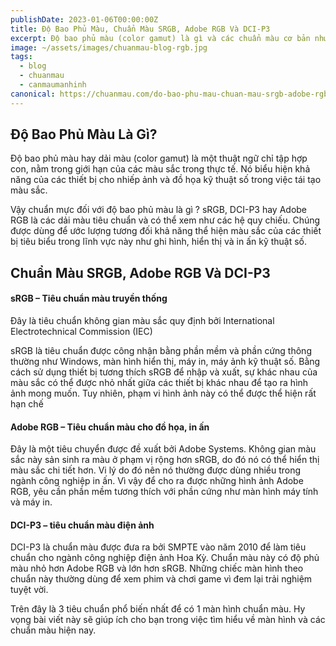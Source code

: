 ```yaml
---
publishDate: 2023-01-06T00:00:00Z
title: Độ Bao Phủ Màu, Chuẩn Màu SRGB, Adobe RGB Và DCI-P3
excerpt: Độ bao phủ màu (color gamut) là gì và các chuẩn màu cơ bản như sRGB, Adobe RGB và DCI-P3.
image: ~/assets/images/chuanmau-blog-rgb.jpg
tags:
  - blog
  - chuanmau
  - canmaumanhinh
canonical: https://chuanmau.com/do-bao-phu-mau-chuan-mau-srgb-adobe-rgb-va-dci-p3
---
```


## Độ Bao Phủ Màu Là Gì?

Độ bao phủ màu hay dải màu (color gamut) là một thuật ngữ chỉ tập hợp con, nằm trong giới hạn của các màu sắc trong thực tế. Nó biểu hiện khả năng của các thiết bị cho nhiếp ảnh và đồ họa kỹ thuật số trong việc tái tạo màu sắc.

Vậy chuẩn mực đối với độ bao phủ màu là gì ? sRGB, DCI-P3 hay Adobe RGB là các dải màu tiêu chuẩn và có thể xem như các hệ quy chiếu. Chúng được dùng để ước lượng tương đối khả năng thể hiện màu sắc của các thiết bị tiêu biểu trong lĩnh vực này như ghi hình, hiển thị và in ấn kỹ thuật số.

## Chuẩn Màu SRGB, Adobe RGB Và DCI-P3
#### sRGB – Tiêu chuẩn màu truyền thống

Đây là tiêu chuẩn không gian màu sắc quy định bởi International Electrotechnical Commission (IEC)

sRGB là tiêu chuẩn được công nhận bằng phần mềm và phần cứng thông thường như Windows, màn hình hiển thị, máy in, máy ảnh kỹ thuật số. Bằng cách sử dụng thiết bị tương thích sRGB để nhập và xuất, sự khác nhau của màu sắc có thể được nhỏ nhất giữa các thiết bị khác nhau để tạo ra hình ảnh mong muốn. Tuy nhiên, phạm vi hình ảnh này có thể được thể hiện rất hạn chế

#### Adobe RGB – Tiêu chuẩn màu cho đồ họa, in ấn

Đây là một tiêu chuyển được đề xuất bởi Adobe Systems. Không gian màu sắc này sản sinh ra màu ở phạm vị rộng hơn sRGB, do đó nó có thể hiển thị màu sắc chi tiết hơn. Vi lý do đó nên nó thường được dùng nhiều trong ngành công nghiệp in ấn. Vì vậy để cho ra được những hình ảnh Adobe RGB, yêu cần phần mềm tương thích với phần cứng như màn hình máy tính và máy in.

#### DCI-P3 – tiêu chuẩn màu điện ảnh

DCI-P3 là chuẩn màu được đưa ra bởi SMPTE vào năm 2010 để làm tiêu chuẩn cho ngành công nghiệp điện ảnh Hoa Kỳ. Chuẩn màu này có độ phủ màu nhỏ hơn Adobe RGB và lớn hơn sRGB. Những chiếc màn hình theo chuẩn này thường dùng để xem phim và chơi game vì đem lại trải nghiệm tuyệt vời.

Trên đây là 3 tiêu chuẩn phổ biến nhất để có 1 màn hình chuẩn màu. Hy vọng bài viết này sẽ giúp ích cho bạn trong việc tìm hiểu về màn hình và các chuẩn màu hiện nay.